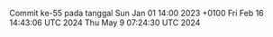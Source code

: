 Commit ke-55 pada tanggal Sun Jan 01 14:00 2023 +0100
Fri Feb 16 14:43:06 UTC 2024
Thu May  9 07:24:30 UTC 2024
